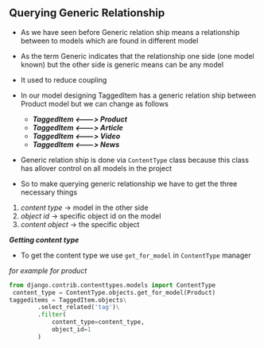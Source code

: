 ## Querying Generic Relationship

- As we have seen before Generic relation ship means a relationship between to models which are found in different model
- As the term  Generic indicates  that the relationship one side (one model known) but the other side is generic means can be any model
- It used to reduce coupling
- In our model designing  TaggedItem has a generic relation ship  between Product model but we can change as follows

    - ___TaggedItem <---> Product___
    - ___TaggedItem <---> Article___
    - ___TaggedItem <---> Video___
    - ___TaggedItem <---> News___

- Generic relation ship is done via `ContentType` class because this class has allover control on all models in the project

- So to make querying generic relationship we have to get the three necessary things

1. _content type_ -> model in the other side
2. _object id_ -> specific object id  on the model
3. _content object_ -> the specific object 

___Getting content type___

- To get the content type we use `get_for_model` in `ContentType` manager

_for example for product_

```python
from django.contrib.contenttypes.models import ContentType
 content_type = ContentType.objects.get_for_model(Product)
taggeditems = TaggedItem.objects\
        .select_related('tag')\
        .filter(
            content_type=content_type,
            object_id=1
        )
```